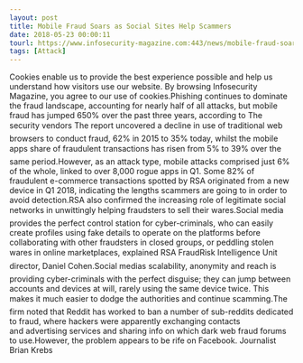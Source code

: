 ```yaml
---
layout: post
title: Mobile Fraud Soars as Social Sites Help Scammers
date: 2018-05-23 00:00:11
tourl: https://www.infosecurity-magazine.com:443/news/mobile-fraud-soars-as-social-sites/
tags: [Attack]
---
```

Cookies enable us to provide the best experience possible and help us understand how visitors use our website. By browsing Infosecurity Magazine, you agree to our use of cookies.Phishing continues to dominate the fraud landscape, accounting for nearly half of all attacks, but mobile fraud has jumped 650% over the past three years, according to The security vendors The report uncovered a decline in use of traditional web browsers to conduct fraud, 62% in 2015 to 35% today, whilst the mobile apps share of fraudulent transactions has risen from 5% to 39% over the same period.However, as an attack type, mobile attacks comprised just 6% of the whole, linked to over 8,000 rogue apps in Q1. Some 82% of fraudulent e-commerce transactions spotted by RSA originated from a new device in Q1 2018, indicating the lengths scammers are going to in order to avoid detection.RSA also confirmed the increasing role of legitimate social networks in unwittingly helping fraudsters to sell their wares.Social media provides the perfect control station for cyber-criminals, who can easily create profiles using fake details to operate on the platforms before collaborating with other fraudsters in closed groups, or peddling stolen wares in online marketplaces, explained RSA FraudRisk Intelligence Unit director, Daniel Cohen.Social medias scalability, anonymity and reach is providing cyber-criminals with the perfect disguise; they can jump between accounts and devices at will, rarely using the same device twice. This makes it much easier to dodge the authorities and continue scamming.The firm noted that Reddit has worked to ban a number of sub-reddits dedicated to fraud, where hackers were apparently exchanging contacts and advertising services and sharing info on which dark web fraud forums to use.However, the problem appears to be rife on Facebook. Journalist Brian Krebs 